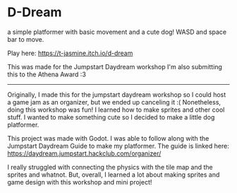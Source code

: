 # D-Dream
a simple platformer with basic movement and a cute dog! WASD and space bar to move.

Play here: https://t-jasmine.itch.io/d-dream

This was made for the Jumpstart Daydream workshop
I'm also submitting this to the Athena Award :3

--- 

Originally, I made this for the jumpstart daydream workshop so I could host a game jam as an organizer, but we ended up canceling it :( Nonetheless, doing this workshop was fun! I learned how to make sprites and other cool stuff. I wanted to make something cute so I decided to make a little dog platformer.

This project was made with Godot. I was able to follow along with the Jumpstart Daydream Guide to make my platformer. The guide is linked here: https://daydream.jumpstart.hackclub.com/organizer/

I really struggled with connecting the physics with the tile map and the sprites and whatnot. But, overall, I learned a lot about making sprites and game design with this workshop and mini project!


